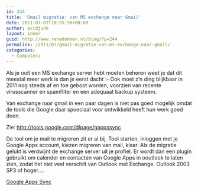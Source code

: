 ```yaml
---
id: 244
title: 'Gmail migratie: van MS exchange naar Gmail'
date: 2011-07-07T18:55:58+00:00
author: acidjunk
layout: inner
guid: http://www.renedohmen.nl/blog/?p=244
permalink: /2011/07/gmail-migratie-van-ms-exchange-naar-gmail/
categories:
  - Computerz
---
```

Als je ooit een MS exchange server hebt moeten beheren weet je dat dit meestal meer werk is dan je eerst dacht  <img src="http://www.renedohmen.nl/blog/wp-includes/images/smilies/simple-smile.png" alt=":-)" class="wp-smiley" style="height: 1em; max-height: 1em;" />Ook moet z&#8217;n ding blijkbaar in 2011 nog steeds af en toe geboot worden, voorzien van recente virusscanner en spamfilter en een adequaat backup systeem.

Van exchange naar gmail in een paar dagen is niet pas goed mogelijk omdat de tools die Google daar spoeciaal voor ontwikkeld heeft hun werk goed doen.

Zie: <http://tools.google.com/dlpage/gappssync>

De tool om je mail te migreren zit er al bij. Tool starten, inloggen met je Google Apps account, kiezen migreren van mail, klaar. Als de migratie gelukt is verdwijnt de exchange server uit je profiel. Er wordt dan een plugin gebruikt om calender en contacten van Google Apps in ooutlook te laten zien, zodat het niet veel verschilt van Outlook met Exchange. Outlook 2003 SP3 of hoger&#8230;.

[Google Apps Sync](http://youtu.be/KQcwW9hNRMk)